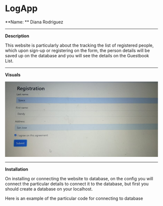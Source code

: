# LogApp

**Name: ** Diana Rodriguez

___

**Description** 

This website is particularly about the tracking the list of registered people, which upon sign-up or registering on the form, the person details will be saved up on the database and you will see the details on the Guestbook List.

***

**Visuals**

![logapp IMG](logapp.jpg)

___

**Installation**

On installing or connecting the website to database, on the config you will connect the particular details to connect it to the database, but first you should create a database on your localhost.

Here is an example of the particular code for connecting to database 
<?php
	define('ROOT_URL', 'index.php');
	define('DB_HOST', 'sql6.freesqldatabase.com');
	define('DB_USER', 'sql6479680');
	define('DB_PASS', '7H12eGeIUg');
	define('DB_NAME', 'sql6479680');

These are the **sub-requirements** you will need.

1. Code editor such as Visual Studio Code
2. Wamp or Xampp
3. Laptop
4. Internet Connection

___

**Author**

**Instructed by** Maam Kristine Joy Martinez
**Student** Diana Rodriguez